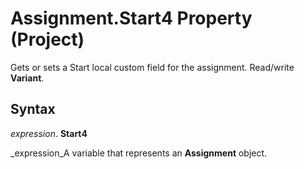 
# Assignment.Start4 Property (Project)

Gets or sets a Start local custom field for the assignment. Read/write  **Variant**.


## Syntax

 _expression_. **Start4**

 _expression_A variable that represents an  **Assignment** object.

